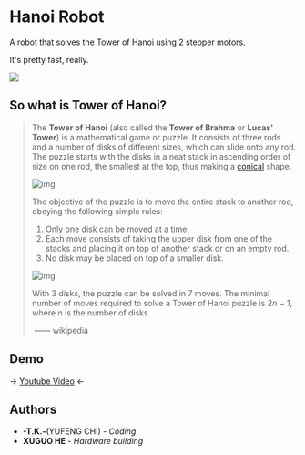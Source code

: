 # Hanoi Robot

A robot that solves the Tower of Hanoi using 2 stepper motors.

It's pretty fast, really.

![](demo.png)



## So what is Tower of Hanoi?

>The **Tower of Hanoi** (also called the **Tower of Brahma** or **Lucas' Tower**) is a mathematical game or puzzle. It consists of three rods and a number of disks of different sizes, which can slide onto any rod. The puzzle starts with the disks in a neat stack in ascending order of size on one rod, the smallest at the top, thus making a [conical](https://en.wikipedia.org/wiki/Cone) shape.
>
>![img](https://upload.wikimedia.org/wikipedia/commons/thumb/0/07/Tower_of_Hanoi.jpeg/300px-Tower_of_Hanoi.jpeg)
>
>The objective of the puzzle is to move the entire stack to another rod, obeying the following simple rules:
>
>1. Only one disk can be moved at a time.
>2. Each move consists of taking the upper disk from one of the stacks and placing it on top of another stack or on an empty rod.
>3. No disk may be placed on top of a smaller disk.
>
>![img](https://upload.wikimedia.org/wikipedia/commons/thumb/6/60/Tower_of_Hanoi_4.gif/300px-Tower_of_Hanoi_4.gif)
>
>With 3 disks, the puzzle can be solved in 7 moves. The minimal number of moves required to solve a Tower of Hanoi puzzle is 2*n* − 1, where *n* is the number of disks
>
>​															—— wikipedia



## Demo

→ [Youtube Video](https://www.youtube.com/watch?v=Tt7NvW__B5Y) ←



## Authors

- **-T.K.-**(YUFENG CHI)  -  *Coding*
- **XUGUO HE**  -  *Hardware building*





